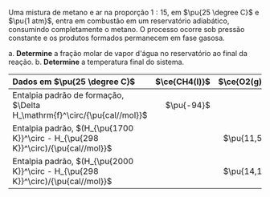 Uma mistura de metano e ar na proporção $1:15$, em $\pu{25 \degree C}$ e $\pu{1 atm}$, entra em combustão em um reservatório adiabático, consumindo completamente o metano. O processo ocorre sob pressão constante e os produtos formados permanecem em fase gasosa.

a. **Determine** a fração molar de vapor d'água no reservatório ao final da reação.
b. **Determine** a temperatura final do sistema.


| Dados em $\pu{25 \degree C}$                                                      | $\ce{CH4(l)}$ | $\ce{O2(g)}$ | $\ce{N2(g)}$ | $\ce{H2O(g)}$ | $\ce{CO2(g)}$ |
| :-------------------------------------------------------------------------------- | ------------: | -----------: | -----------: | ------------: | ------------: |
| Entalpia padrão de formação, $\Delta H_\mathrm{f}^\circ/{\pu{cal//mol}}$          |    $\pu{-94}$ |              |              |    $\pu{-58}$ |    $\pu{-18}$ |
| Entalpia padrão, $(H_{\pu{1700 K}}^\circ - H_{\pu{298 K}}^\circ)/{\pu{cal//mol}}$ |               |  $\pu{11,5}$ |  $\pu{10,9}$ |   $\pu{13,7}$ |   $\pu{17,6}$ |
| Entalpia padrão, $(H_{\pu{2000 K}}^\circ - H_{\pu{298 K}}^\circ)/{\pu{cal//mol}}$ |               |  $\pu{14,1}$ |  $\pu{13,4}$ |   $\pu{17,3}$ |   $\pu{21,9}$ |

